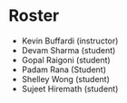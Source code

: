 # Roster

* Kevin Buffardi (instructor)
* Devam Sharma (student)
* Gopal Raigoni (student)
* Padam Rana (Student)
* Shelley Wong (student)
* Sujeet Hiremath (student)
